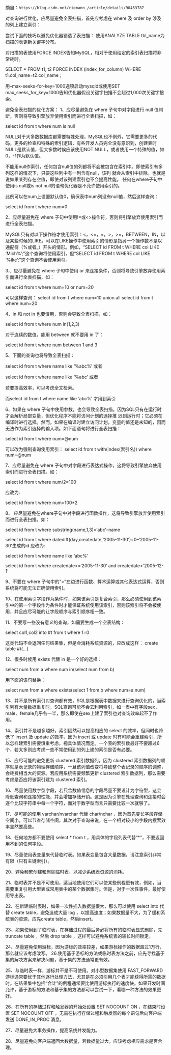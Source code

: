 摘自：`https://blog.csdn.net/riemann_/article/details/90453787`

对查询进行优化，应尽量避免全表扫描，首先应考虑在 where 及 order by 涉及的列上建立索引：

尝试下面的技巧以避免优化器错选了表扫描：
使用ANALYZE TABLE tbl_name为扫描的表更新关键字分布。

对扫描的表使用FORCE INDEX告知MySQL，相对于使用给定的索引表扫描将非常耗时。

SELECT * FROM t1, t2 FORCE INDEX (index_for_column) WHERE t1.col_name=t2.col_name；

用–max-seeks-for-key=1000选项启动mysqld或使用SET max_seeks_for_key=1000告知优化器假设关键字扫描不会超过1,000次关键字搜索。

避免全表扫描的优化方案：
1、应尽量避免在 where 子句中对字段进行 null 值判断，否则将导致引擎放弃使用索引而进行全表扫描，如：

select id from t where num is null

NULL对于大多数数据库都需要特殊处理，MySQL也不例外，它需要更多的代码，更多的检查和特殊的索引逻辑，有些开发人员完全没有意识到，创建表时NULL是默认值，但大多数时候应该使用NOT NULL，或者使用一个特殊的值，如0，-1作为默认值。

不能用null作索引，任何包含null值的列都将不会被包含在索引中。即使索引有多列这样的情况下，只要这些列中有一列含有null，该列 就会从索引中排除。也就是说如果某列存在空值，即使对该列建索引也不会提高性能。 任何在where子句中使用is null或is not null的语句优化器是不允许使用索引的。

此例可以在num上设置默认值0，确保表中num列没有null值，然后这样查询：

select id from t where num=0

2、应尽量避免在 where 子句中使用!=或<>操作符，否则将引擎放弃使用索引而进行全表扫描。

MySQL只有对以下操作符才使用索引：<，<=，=，>，>=，BETWEEN，IN，以及某些时候的LIKE。可以在LIKE操作中使用索引的情形是指另一个操作数不是以通配符（%或者_）开头的情形。例如，“SELECT id FROM t WHERE col LIKE ‘Mich%’;”这个查询将使用索引，但“SELECT
id FROM t WHERE col LIKE ‘%ike’;”这个查询不会使用索引。

3.、应尽量避免在 where 子句中使用 or 来连接条件，否则将导致引擎放弃使用索引而进行全表扫描，如：

select id from t where num=10 or num=20

可以这样查询： select id from t where num=10 union all select id from t where num=20

4、in 和 not in 也要慎用，否则会导致全表扫描，如：

select id from t where num in(1,2,3)

对于连续的数值，能用 between 就不要用 in 了：

select id from t where num between 1 and 3

5、下面的查询也将导致全表扫描：

select id from t where name like ‘%abc%’ 或者

select id from t where name like ‘%abc’ 或者

若要提高效率，可以考虑全文检索。

而select id from t where name like ‘abc%’ 才用到索引

6、如果在 where 子句中使用参数，也会导致全表扫描。因为SQL只有在运行时才会解析局部变量，但优化程序不能将访问计划的选择推 迟到运行时；它必须在编译时进行选择。然而，如果在编译时建立访问计划，变量的值还是未知的，因而无法作为索引选择的输入项。如下面语句将进行全表扫描：

select id from t where num=@num

可以改为强制查询使用索引： select id from t with(index(索引名)) where num=@num

7、应尽量避免在 where 子句中对字段进行表达式操作，这将导致引擎放弃使用索引而进行全表扫描。如：

select id from t where num/2=100

应改为:

select id from t where num=100*2

8、 应尽量避免在where子句中对字段进行函数操作，这将导致引擎放弃使用索引而进行全表扫描。如：

select id from t where substring(name,1,3)=‘abc’–name

select id from t where datediff(day,createdate,‘2005-11-30’)=0–‘2005-11-30’生成的id 应改为:

select id from t where name like ‘abc%’

select id from t where createdate>=‘2005-11-30’ and createdate<‘2005-12-1’

9、不要在 where 子句中的“=”左边进行函数、算术运算或其他表达式运算，否则系统将可能无法正确使用索引。

10、在使用索引字段作为条件时，如果该索引是复合索引，那么必须使用到该索引中的第一个字段作为条件时才能保证系统使用该索引，否则该索引将不会被使用，并且应尽可能的让字段顺序与索引顺序相一致。

11、不要写一些没有意义的查询，如需要生成一个空表结构：

select col1,col2 into #t from t where 1=0

这类代码不会返回任何结果集，但是会消耗系统资源的，应改成这样： create table #t(…)

12、很多时候用 exists 代替 in 是一个好的选择：

select num from a where num in(select num from b)

用下面的语句替换：

select num from a where exists(select 1 from b where num=a.num)

13、并不是所有索引对查询都有效，SQL是根据表中数据来进行查询优化的，当索引列有大量数据重复时，SQL查询可能不会去利用索引，如一表中有字段sex，male、female几乎各一半，那么即使在sex上建了索引也对查询效率起不了作用。

14、索引并不是越多越好，索引固然可以提高相应的 select 的效率，但同时也降低了 insert 及 update 的效率，因为 insert 或 update 时有可能会重建索引，所以怎样建索引需要慎重考虑，视具体情况而定。一个表的索引数最好不要超过6个，若太多则应考虑一些不常使用到的列上建的索引是否有必要。

15、应尽可能的避免更新 clustered 索引数据列，因为 clustered 索引数据列的顺序就是表记录的物理存储顺序，一旦该列值改变将导致整个表记录的顺序的调整，会耗费相当大的资源。若应用系统需要频繁更新 clustered 索引数据列，那么需要考虑是否应将该索引建为 clustered 索引。

16、尽量使用数字型字段，若只含数值信息的字段尽量不要设计为字符型，这会降低查询和连接的性能，并会增加存储开销。这是因为引擎在处理查询和连接时会逐个比较字符串中每一个字符，而对于数字型而言只需要比较一次就够了。

17、尽可能的使用 varchar/nvarchar 代替 char/nchar ，因为首先变长字段存储空间小，可以节省存储空间，其次对于查询来说，在一个相对较小的字段内搜索效率显然要高些。

18、任何地方都不要使用 select * from t ，用具体的字段列表代替“*”，不要返回用不到的任何字段。

19、尽量使用表变量来代替临时表。如果表变量包含大量数据，请注意索引非常有限（只有主键索引）。

20、避免频繁创建和删除临时表，以减少系统表资源的消耗。

21、临时表并不是不可使用，适当地使用它们可以使某些例程更有效，例如，当需要重复引用大型表或常用表中的某个数据集时。但是，对于一次性事件，最好使用导出表。

22、在新建临时表时，如果一次性插入数据量很大，那么可以使用 select into 代替 create table，避免造成大量 log ，以提高速度；如果数据量不大，为了缓和系统表的资源，应先create table，然后insert。

23、如果使用到了临时表，在存储过程的最后务必将所有的临时表显式删除，先 truncate table ，然后 drop table ，这样可以避免系统表的较长时间锁定。

24、尽量避免使用游标，因为游标的效率较差，如果游标操作的数据超过1万行，那么就应该考虑改写。 26.使用基于游标的方法或临时表方法之前，应先寻找基于集的解决方案来解决问题，基于集的方法通常更有效。

25、与临时表一样，游标并不是不可使用。对小型数据集使用 FAST_FORWARD 游标通常要优于其他逐行处理方法，尤其是在必须引用几个表才能获得所需的数据时。在结果集中包括“合计”的例程通常要比使用游标执行的速度快。如果开发时间允许，基于游标的方法和基于集的方法都可以尝试一下，看哪一种方法的效果更好。

26、在所有的存储过程和触发器的开始处设置 SET NOCOUNT ON ，在结束时设置 SET NOCOUNT OFF 。无需在执行存储过程和触发器的每个语句后向客户端发送 DONE_IN_PROC 消息。

27、尽量避免大事务操作，提高系统并发能力。

28、尽量避免向客户端返回大数据量，若数据量过大，应该考虑相应需求是否合理。

